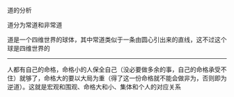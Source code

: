 道的分析

道分为常道和非常道

道是一个四维世界的球体，其中常道类似于一条由圆心引出来的直线，这不过这个球是四维世界的
___
人都有自己的命格，命格小的人保全自己（没必要做多余的事，自己的命格承受不住）就够了，命格大的要以大局为重（得了这一份命格就不能会做非为，否则即为逆道）。这就是宏观和围观、命格大和小、集体和个人的对应关系